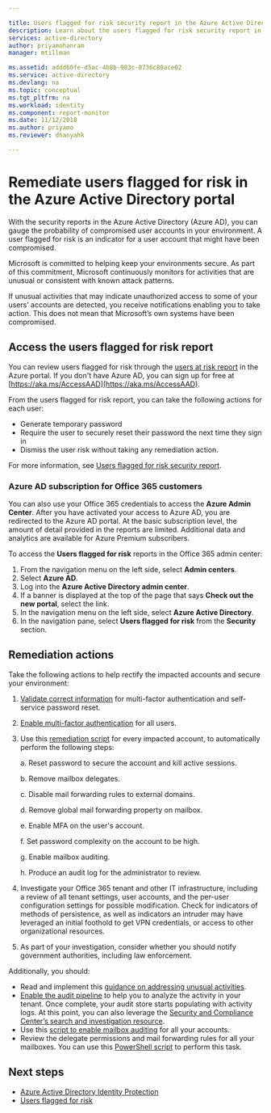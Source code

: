 ```yaml
---

title: Users flagged for risk security report in the Azure Active Directory portal | Microsoft Docs
description: Learn about the users flagged for risk security report in the Azure Active Directory portal
services: active-directory
author: priyamohanram
manager: mtillman

ms.assetid: addd60fe-d5ac-4b8b-983c-0736c80ace02
ms.service: active-directory
ms.devlang: na
ms.topic: conceptual
ms.tgt_pltfrm: na
ms.workload: identity
ms.component: report-monitor
ms.date: 11/12/2018
ms.author: priyamo
ms.reviewer: dhanyahk

---
```

# Remediate users flagged for risk in the Azure Active Directory portal

With the security reports in the Azure Active Directory (Azure AD), you can gauge the probability of compromised user accounts in your environment. A user flagged for risk is an indicator for a user account that might have been compromised.

Microsoft is committed to helping keep your environments secure. As part of this commitment, Microsoft continuously monitors for activities that are unusual or consistent with known attack patterns. 

If unusual activities that may indicate unauthorized access to some of your users’ accounts are detected, you receive notifications enabling you to take action. This does not mean that Microsoft’s own systems have been compromised.

## Access the users flagged for risk report

You can review users flagged for risk through the [users at risk report](https://portal.azure.com/#blade/Microsoft_AAD_IAM/ActiveDirectoryMenuBlade/UsersAtRisk) in the Azure portal. If you don't have Azure AD, you can sign up for free at [https://aka.ms/AccessAAD](https://aka.ms/AccessAAD). 

From the users flagged for risk report, you can take the following actions for each user:

- Generate temporary password
- Require the user to securely reset their password the next time they sign in
- Dismiss the user risk without taking any remediation action.

For more information, see [Users flagged for risk security report](concept-user-at-risk.md).

### Azure AD subscription for Office 365 customers

You can also use your Office 365 credentials to access the **Azure Admin Center**. After you have activated your access to Azure AD, you are redirected to the Azure AD portal. At the basic subscription level, the amount of detail provided in the reports are limited. Additional data and analytics are available for Azure Premium subscribers.

To access the **Users flagged for risk** reports in the Office 365 admin center:

1.	From the navigation menu on the left side, select **Admin centers**. 
2.	Select **Azure AD**.
3.	Log into the **Azure Active Directory admin center**.
4.	If a banner is displayed at the top of the page that says **Check out the new portal**, select the link.
4.	In the navigation menu on the left side, select **Azure Active Directory**. 
5.	In the navigation pane, select **Users flagged for risk** from the **Security** section.

## Remediation actions

Take the following actions to help rectify the impacted accounts and secure your environment:

1.	[Validate correct information](http://aka.ms/MFAValid) for multi-factor authentication and self-service password reset. 
2.	[Enable multi-factor authentication](http://aka.ms/MFAuth) for all users. 
3.	Use this [remediation script](http://aka.ms/remediate) for every impacted account, to automatically perform the following steps: 

    a. Reset password to secure the account and kill active sessions.

    b. Remove mailbox delegates.

    c. Disable mail forwarding rules to external domains.

    d. Remove global mail forwarding property on mailbox.

    e. Enable MFA on the user's account.

    f. Set password complexity on the account to be high.

    g. Enable mailbox auditing.

    h. Produce an audit log for the administrator to review.

4. Investigate your Office 365 tenant and other IT infrastructure, including a review of all tenant settings, user accounts, and the per-user configuration settings for possible modification. Check for indicators of methods of persistence, as well as indicators an intruder may have leveraged an initial foothold to get VPN credentials, or access to other organizational resources. 

5.	As part of your investigation, consider whether you should notify government authorities, including law enforcement.

Additionally, you should:

- Read and implement this [guidance on addressing unusual activities](http://aka.ms/fixaccount). 
- [Enable the audit pipeline](http://aka.ms/improvesecurity) to help you to analyze the activity in your tenant. Once complete, your audit store starts populating with activity logs. At this point, you can also leverage the [Security and Compliance Center’s search and investigation resource](http://aka.ms/sccsearch). 
- Use this [script to enable mailbox auditing](http://aka.ms/mailboxaudit1) for all your accounts. 
- Review the delegate permissions and mail forwarding rules for all your mailboxes. You can use this [PowerShell script](http://aka.ms/delegateforwardrules) to perform this task. 

## Next steps

* [Azure Active Directory Identity Protection](../active-directory-identityprotection.md)
* [Users flagged for risk](concept-user-at-risk.md)